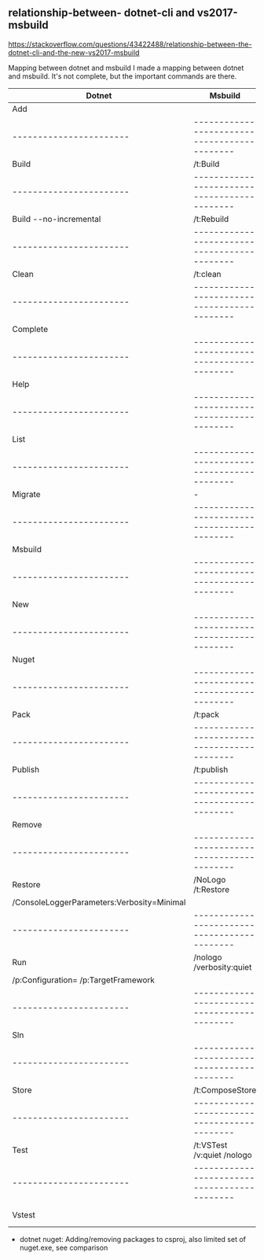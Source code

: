## relationship-between- dotnet-cli and vs2017-msbuild

https://stackoverflow.com/questions/43422488/relationship-between-the-dotnet-cli-and-the-new-vs2017-msbuild

Mapping between dotnet and msbuild
I made a mapping between dotnet and msbuild. It's not complete, but the important commands are there.

Dotnet                 | Msbuild                                    | Remarks                         
-----------------------|--------------------------------------------|---------------------------------
Add                    |                                            |         
-----------------------|--------------------------------------------|---------------------------------                        
Build                  | /t:Build                                   |  
-----------------------|--------------------------------------------|---------------------------------                                
Build --no-incremental | /t:Rebuild                                 |    
-----------------------|--------------------------------------------|---------------------------------                              
Clean                  | /t:clean                                   |                                 
-----------------------|--------------------------------------------|--------------------------------- 
Complete               |                                            |                                 
-----------------------|--------------------------------------------|--------------------------------- 
Help                   |                                            | Help!                           
-----------------------|--------------------------------------------|--------------------------------- 
List                   |                                            |                                 
-----------------------|--------------------------------------------|--------------------------------- 
Migrate                | -                                          |                                 
-----------------------|--------------------------------------------|--------------------------------- 
Msbuild                |                                            | Forwarding all                  
-----------------------|--------------------------------------------|--------------------------------- 
New                    |                                            |                                 
-----------------------|--------------------------------------------|--------------------------------- 
Nuget                  |                                            |  *
-----------------------|--------------------------------------------|--------------------------------- 
Pack                   | /t:pack                                    |                                 
-----------------------|--------------------------------------------|--------------------------------- 
Publish                | /t:publish                                 |                                 
-----------------------|--------------------------------------------|--------------------------------- 
Remove                 |                                            |                                 
-----------------------|--------------------------------------------|--------------------------------- 
Restore                | /NoLogo /t:Restore                         |
                         /ConsoleLoggerParameters:Verbosity=Minimal |
-----------------------|--------------------------------------------|--------------------------------- 
Run                    | /nologo /verbosity:quiet                   |
                         /p:Configuration=   /p:TargetFramework     |                                 
-----------------------|--------------------------------------------|--------------------------------- 
Sln                    |                                            | Not in msbuild                  
-----------------------|--------------------------------------------|--------------------------------- 
Store                  | /t:ComposeStore                            |                                 
-----------------------|--------------------------------------------|--------------------------------- 
Test                   | /t:VSTest /v:quiet /nologo                 |                                 
-----------------------|--------------------------------------------|--------------------------------- 
Vstest                 |                                            | Forwarding to vstest.console.dll

* dotnet nuget: Adding/removing packages to csproj, also limited set of nuget.exe, see comparison

